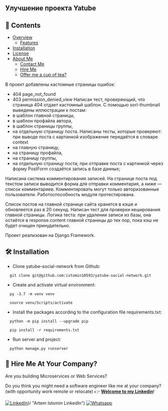 ## Улучшение проекта Yatube

## 📖 Contents

- [Overview](#-overview-)
  - [Features](#-how-powerful-your-social-dating-webapp-will-be-)
- [Installation](#-installation-)
- [License](#%EF%B8%8F-license-)
- [About Me](#-author-)
  - [Contact Me](#-contact-suggestion--feedback-)
  - [Hire Me](#-hire-me-at-your-company-)
  - [Offer me a cup of tea?](#-offer-me-a-cup-of-tea-or-tea-bags-)

В проект добавлены кастомные страницы ошибок:
 - 404 page_not_found
 - 403 permission_denied_view
Написан тест, проверяющий, что страница 404 отдает кастомный шаблон.
С помощью sorl-thumbnail выведены иллюстрации к постам:
 - в шаблон главной страницы,
 - в шаблон профайла автора,
 - в шаблон страницы группы,
 - на отдельную страницу поста.
Написаны тесты, которые проверяют:
при выводе поста с картинкой изображение передаётся в словаре context
 - на главную страницу,
 - на страницу профайла,
 - на страницу группы,
 - на отдельную страницу поста;
при отправке поста с картинкой через форму PostForm создаётся запись в базе данных;

Написана система комментирования записей. На странице поста под текстом записи выводится форма для отправки комментария, а ниже — список комментариев. Комментировать могут только авторизованные пользователи. Работоспособность модуля протестирована.

Список постов на главной странице сайта хранится в кэше и обновляется раз в 20 секунд.
Написан тест для проверки кеширования главной страницы. Логика теста: при удалении записи из базы, она остаётся в response.content главной страницы до тех пор, пока кэш не будет очищен принудительно.

Проект реализован на Django Framework.

## 🛠 Installation

  * Clone yatube-social-network from Github:

```
  git clone git@github.com:istomin10593/yatube-social-network.git
```

  * Create and activate virtual environment:

```
  py -3.7 -m venv venv
```

```
  source venv/Scripts/activate
```

  * Install the packages according to the configuration file requirements.txt:

```
  python -m pip install --upgrade pip
```

```
  pip install -r requirements.txt
```


  * Run server and project:

```
  python manage.py runserver
```

## 🤝 Hire Me At Your Company?

Are you building  Microservices or Web Services?

Do you think you might need a software engineer like me at your company? (with opportunity work remote or relocate) 👉 **[Welcome to my Linkedin](https://www.linkedin.com/in/artem-istomin-a5b192246)**!

[![LinkedIn](https://img.shields.io/badge/LinkedIn-blue?logo=linkedin&logoColor=white&style=for-the-badge)](https://www.linkedin.com/in/artem-istomin-a5b192246))/ "Artem Istomin LinkedIn") [![Whatsapp](https://img.shields.io/badge/WhatsApp-25D366?style=for-the-badge&logo=whatsapp&logoColor=white)](https://wa.me/61426874095?text=I%27m%20looking%20for%20a%20software%20engineer%20like%20you)
